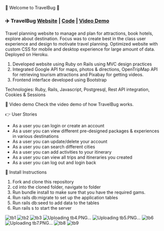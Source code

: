 💸 Welcome to TravelBug 💸

### ✈️ TravelBug  [Website](https://travellerbug.herokuapp.com/) | [Code](https://github.com/shreya-sridhar/travel_itinerary_maker) | [Video Demo](https://www.youtube.com/watch?v=y4_sh7RIJ5g) 

Travel planning website to manage and plan for attractions, book hotels, explore about destination. Focus was to create best in the class user experience and design to motivate travel planning. Optimized website with custom CSS for mobile and desktop experience for large amount of data. Deployed on Heroku.

1. Developed website using Ruby on Rails using MVC design practices
2. Integrated Google API for maps, photos & directions, OpenTripMap API for retrieving tourism attractions and Pixabay for getting videos.
3. Frontend interface developed using Bootstrap

Technologies: Ruby, Rails, Javascript, Postgresql, Rest API integration, Cookies & Sessions

🎥 Video demo
Check the video demo of how TravelBug works.

👉 User Stories
- As a user you can login or create an account
- As a user you can view different pre-designed packages & experiences in various destinations
- As a user you can update/delete your account
- As a user you can search different cities
- As a user you can add activities to your itinerary
- As a user you can view all trips and itineraries you created 
- As a user you can log out and login back

🚀 Install Instructions
1. Fork and clone this repository
2. cd into the cloned folder, navigate to  folder
3. Run bundle install to make sure that you have the required gams.
4. Run rails db:migrate to set up the application tables
5. Run rails db:seed to add data to the tables
6. Run rails s to start the server

![tb1](https://user-images.githubusercontent.com/19844780/120911526-02f75380-c63d-11eb-91ad-88d71fe06e49.PNG)
![tb2](https://user-images.githubusercontent.com/19844780/120911528-0559ad80-c63d-11eb-9211-5d336214aa78.PNG)
![tb3](https://user-images.githubusercontent.com/19844780/120911529-07237100-c63d-11eb-83b2-e295b91ca7e5.PNG)
![Uploading tb4.PNG…]()
![Uploading tb5.PNG…]()
![tb6](https://user-images.githubusercontent.com/19844780/120911535-0be82500-c63d-11eb-8c4a-94641895c0e0.PNG)
![Uploading tb7.PNG…]()
![tb8](https://user-images.githubusercontent.com/19844780/120911540-0f7bac00-c63d-11eb-8a61-9ceb21a8be1d.PNG)
![tb9](https://user-images.githubusercontent.com/19844780/120911543-12769c80-c63d-11eb-9ec4-07a7cd76b19e.PNG)



